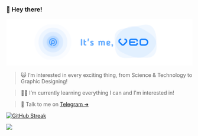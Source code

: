 ### 👋 Hey there!
<img src="/vpbanner.png">

> 🙀 I’m interested in every exciting thing, from Science & Technology to Graphic Designing!

> 👨‍🎓 I’m currently learning everything I can and I'm interested in!

>🤙 Talk to me on [Telegram ➜](https://t.me/VedxP)

[![GitHub Streak](http://github-readme-streak-stats.herokuapp.com?user=VedxP&theme=blueberry_duo&hide_border=true)](https://git.io/streak-stats)

[![](https://visitcount.itsvg.in/api?id=TheAnonyUnknown&label=Profile%20Views&color=12&icon=5&pretty=false)](https://visitcount.itsvg.com)

